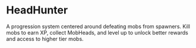 # HeadHunter
A progression system centered around defeating mobs from spawners. Kill mobs to earn XP, collect MobHeads, and level up to unlock better rewards and access to higher tier mobs.
